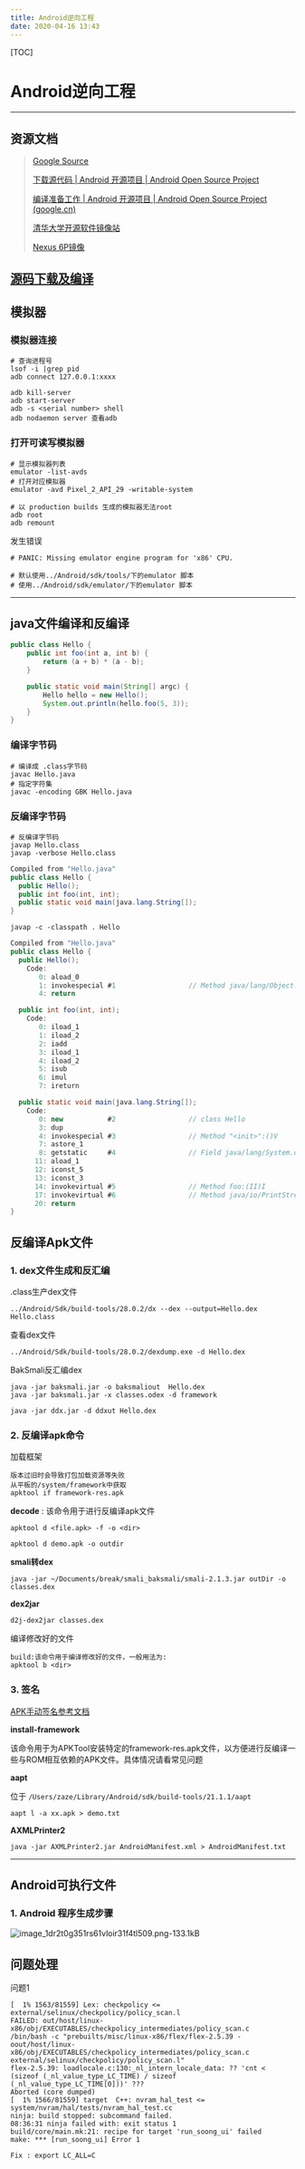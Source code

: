 ```yaml
---
title: Android逆向工程
date: 2020-04-16 13:43
---
```

[TOC]

# Android逆向工程
---
## 资源文档

> [Google Source](https://android.googlesource.com/ )
>
> [下载源代码  | Android 开源项目  | Android Open Source Project](https://source.android.com/setup/downloading)
>
> [编译准备工作  | Android 开源项目  | Android Open Source Project (google.cn)](https://source.android.google.cn/setup/building)
>
> [清华大学开源软件镜像站](https://mirror.tuna.tsinghua.edu.cn/help/AOSP/)
>
> [Nexus 6P镜像](repo%20init%20-u%20https://android.googlesource.com/platform/manifest%20-b%20android-8.0.0_r17 )



##  [源码下载及编译](../aosp/AOSP下载及编译)

## 模拟器

### 模拟器连接

```shell
# 查询进程号
lsof -i |grep pid
adb connect 127.0.0.1:xxxx
```

```shell
adb kill-server
adb start-server
adb -s <serial number> shell
adb nodaemon server 查看adb
```

### 打开可读写模拟器

```shell
# 显示模拟器列表
emulator -list-avds
# 打开对应模拟器
emulator -avd Pixel_2_API_29 -writable-system
```

```shell
# 以 production builds 生成的模拟器无法root
adb root
adb remount
```

发生错误

```shell
# PANIC: Missing emulator engine program for 'x86' CPU.

# 默认使用../Android/sdk/tools/下的emulator 脚本
# 使用../Android/sdk/emulator/下的emulator 脚本
```


----------

## java文件编译和反编译

```java
public class Hello {
	public int foo(int a, int b) {
		return (a + b) * (a - b);
	}

	public static void main(String[] argc) {
		Hello hello = new Hello();
		System.out.println(hello.foo(5, 3));
	}
}
```

### 编译字节码

```shell
# 编译成 .class字节码
javac Hello.java
# 指定字符集
javac -encoding GBK Hello.java
```

### 反编译字节码

```shell
# 反编译字节码
javap Hello.class
javap -verbose Hello.class
```

```java
Compiled from "Hello.java"
public class Hello {
  public Hello();
  public int foo(int, int);
  public static void main(java.lang.String[]);
}
```
```shell
javap -c -classpath . Hello
```

```java
Compiled from "Hello.java"
public class Hello {
  public Hello();
    Code:
       0: aload_0
       1: invokespecial #1                  // Method java/lang/Object."<init>":()V
       4: return

  public int foo(int, int);
    Code:
       0: iload_1
       1: iload_2
       2: iadd
       3: iload_1
       4: iload_2
       5: isub
       6: imul
       7: ireturn

  public static void main(java.lang.String[]);
    Code:
       0: new           #2                  // class Hello
       3: dup
       4: invokespecial #3                  // Method "<init>":()V
       7: astore_1
       8: getstatic     #4                  // Field java/lang/System.out:Ljava/io/PrintStream;
      11: aload_1
      12: iconst_5
      13: iconst_3
      14: invokevirtual #5                  // Method foo:(II)I
      17: invokevirtual #6                  // Method java/io/PrintStream.println:(I)V
      20: return
}
```



## 反编译Apk文件

### 1. dex文件生成和反汇编

.class生产dex文件

```
../Android/Sdk/build-tools/28.0.2/dx --dex --output=Hello.dex Hello.class
```

查看dex文件

```
../Android/Sdk/build-tools/28.0.2/dexdump.exe -d Hello.dex
```

BakSmali反汇编dex

```
java -jar baksmali.jar -o baksmaliout  Hello.dex
java -jar baksmali.jar -x classes.odex -d framework
```


```
java -jar ddx.jar -d ddxut Hello.dex
```

### 2. 反编译apk命令

加载框架

```
版本过旧时会导致打包加载资源等失败
从平板的/system/framework中获取
apktool if framework-res.apk
```

**decode** : 该命令用于进行反编译apk文件

```shell
apktool d <file.apk> -f -o <dir>

apktool d demo.apk -o outdir
```

**smali转dex**

```
java -jar ~/Documents/break/smali_baksmali/smali-2.1.3.jar outDir -o classes.dex
```

**dex2jar**

```
d2j-dex2jar classes.dex
```

编译修改好的文件

```
build:该命令用于编译修改好的文件，一般用法为: 
apktool b <dir>
```

### 3. 签名

[APK手动签名参考文档](./APK手动签名参考.md)

**install-framework**

该命令用于为APKTool安装特定的framework-res.apk文件，以方便进行反编译一些与ROM相互依赖的APK文件。具体情况请看常见问题

**aapt**

位于 ``/Users/zaze/Library/Android/sdk/build-tools/21.1.1/aapt``

```shell
aapt l -a xx.apk > demo.txt
```
**AXMLPrinter2**

```shell
java -jar AXMLPrinter2.jar AndroidManifest.xml > AndroidManifest.txt
```


------------

## Android可执行文件

### 1. Android 程序生成步骤

![image_1dr2t0g351rs61vloir31f4tl509.png-133.1kB][4]







## 问题处理

问题1

```
[  1% 1563/81559] Lex: checkpolicy <= external/selinux/checkpolicy/policy_scan.l
FAILED: out/host/linux-x86/obj/EXECUTABLES/checkpolicy_intermediates/policy_scan.c 
/bin/bash -c "prebuilts/misc/linux-x86/flex/flex-2.5.39 -oout/host/linux-x86/obj/EXECUTABLES/checkpolicy_intermediates/policy_scan.c external/selinux/checkpolicy/policy_scan.l"
flex-2.5.39: loadlocale.c:130:_nl_intern_locale_data: ?? 'cnt < (sizeof (_nl_value_type_LC_TIME) / sizeof (_nl_value_type_LC_TIME[0]))' ???
Aborted (core dumped)
[  1% 1566/81559] target  C++: nvram_hal_test <= system/nvram/hal/tests/nvram_hal_test.cc
ninja: build stopped: subcommand failed.
08:36:31 ninja failed with: exit status 1
build/core/main.mk:21: recipe for target 'run_soong_ui' failed
make: *** [run_soong_ui] Error 1
```

```
Fix : export LC_ALL=C
```

## 















[apktool]: https://ibotpeaches.github.io/Apktool/


[1]: https://android.googlesource.com/
[2]: repo%20init%20-u%20https://android.googlesource.com/platform/manifest%20-b%20android-8.0.0_r17
[3]: https://source.android.google.cn/setup/building
[4]: http://static.zybuluo.com/zaze/3kv7jpews93qo233fo5rchbd/image_1dr2t0g351rs61vloir31f4tl509.png